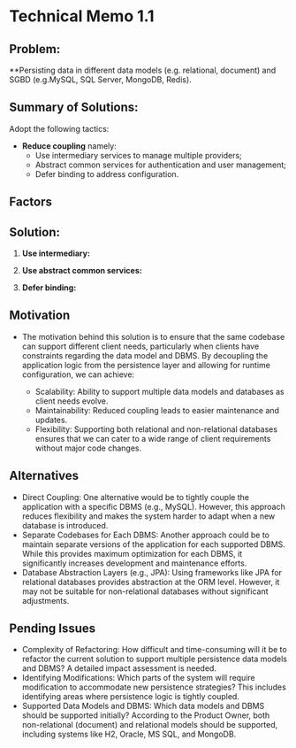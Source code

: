 # Technical Memo 1.1

## Problem:
**Persisting data in different data models (e.g. relational, document) and SGBD (e.g.MySQL, SQL Server, MongoDB, Redis).

## Summary of Solutions:
Adopt the following tactics:
- **Reduce coupling** namely:
    - Use intermediary services to manage multiple providers;
    - Abstract common services for authentication and user management;
    - Defer binding to address configuration.

## Factors

## Solution:
1. **Use intermediary:**

2. **Use abstract common services:**

3. **Defer binding:**
    
## Motivation
- The motivation behind this solution is to ensure that the same codebase can support different client needs, particularly when 
clients have constraints regarding the data model and DBMS. By decoupling the application logic from the persistence layer and allowing for runtime configuration, we can achieve:

  - Scalability: Ability to support multiple data models and databases as client needs evolve.
  - Maintainability: Reduced coupling leads to easier maintenance and updates.
  - Flexibility: Supporting both relational and non-relational databases ensures that we can cater to a wide range of client requirements without major code changes.

## Alternatives
- Direct Coupling: One alternative would be to tightly couple the application with a specific DBMS (e.g., MySQL). However, this approach reduces flexibility and makes the system harder to adapt when a new database is introduced.
- Separate Codebases for Each DBMS: Another approach could be to maintain separate versions of the application for each supported DBMS. While this provides maximum optimization for each DBMS, it significantly increases development and maintenance efforts.
- Database Abstraction Layers (e.g., JPA): Using frameworks like JPA for relational databases provides abstraction at the ORM level. However, it may not be suitable for non-relational databases without significant adjustments.

## Pending Issues
- Complexity of Refactoring: How difficult and time-consuming will it be to refactor the current solution to support multiple persistence data models and DBMS? A detailed impact assessment is needed.
- Identifying Modifications: Which parts of the system will require modification to accommodate new persistence strategies? This includes identifying areas where persistence logic is tightly coupled.
- Supported Data Models and DBMS: Which data models and DBMS should be supported initially? According to the Product Owner, both non-relational (document) and relational models should be supported, including systems like H2, Oracle, MS SQL, and MongoDB.